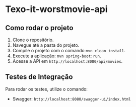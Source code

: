 # Texo-it-worstmovie-api

## Como rodar o projeto

1. Clone o repositório.
2. Navegue até a pasta do projeto.
3. Compile o projeto com o comando `mvn clean install`.
4. Execute a aplicação: `mvn spring-boot:run`.
5. Acesse a API em `http://localhost:8080/api/movies`.

## Testes de Integração

Para rodar os testes, utilize o comando:

* Swagger: `http://localhost:8080/swagger-ui/index.html`